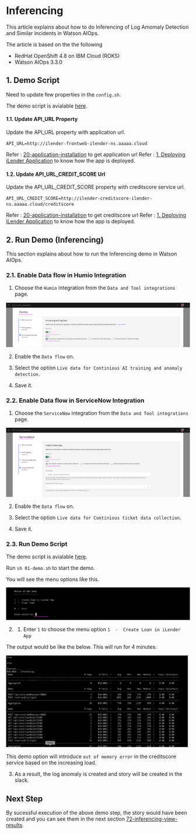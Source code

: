 # Inferencing

This article explains about how to do Inferencing of Log Amomaly Detection and Similar incidents in Watson AIOps.

The article is based on the the following

- RedHat OpenShift 4.8 on IBM Cloud (ROKS)
- Watson AIOps 3.3.0


## 1. Demo Script

Need to update few properties in the `config.sh`.

The demo script is avialable [here](./files). 

#### 1.1. Update API_URL Property

Update the API_URL property with application url.

```
API_URL=http://ilender-frontweb-ilender-ns.aaaaa.cloud
```

Refer : [20-application-installation](../20-application-installation) to get application url
Refer : [1. Deploying iLender Application](https://community.ibm.com/community/user/aiops/blogs/jeya-gandhi-rajan-m1/2021/12/27/waiops-v32-series-03-installing-ilender-app
) to know how the app is deployed.
#### 1.2. Update API_URL_CREDIT_SCORE Url

Update the API_URL_CREDIT_SCORE property with creditscore service url.

```
API_URL_CREDIT_SCORE=http://ilender-creditscore-ilender-ns.aaaaa.cloud/creditscore
```

Refer : [20-application-installation](../20-application-installation) to get creditscore url
Refer : [1. Deploying iLender Application](https://community.ibm.com/community/user/aiops/blogs/jeya-gandhi-rajan-m1/2021/12/27/waiops-v32-series-03-installing-ilender-app
) to know how the app is deployed.


## 2. Run Demo (Inferencing)

This section explains about how to run the Inferencing demo in Watson AIOps.

### 2.1. Enable Data flow in Humio Integration

1. Choose the `Humio` integration from the `Data and Tool integrations` page.

![ServiceNow Integration](./images/image1.png)

2. Enable the `Data flow` on.

3. Select the option `Live data for Continious AI training and anomaly detection`.

4. Save it.

### 2.2. Enable Data flow in ServiceNow Integration

1. Choose the `ServiceNow` integration from the `Data and Tool integrations` page.

![ServiceNow Integration](./images/image2.png)

2. Enable the `Data flow` on.

3. Select the option `Live data for Continious ticket data collection`.

4. Save it.

### 2.3. Run Demo Script

The demo script is avialable [here](../70-inferencing-demo-script). 

Run `sh 01-demo.sh` to start the demo.

You will see the menu options like this.

![Menu](./images/image3.png)

2. 1. Enter `1` to choose the menu option `1  -  Create Loan in iLender App`

The output would be like the below. This will run for 4 minutes.

![Menu](./images/image4.png)

This demo option will introduce `out of memory error` in the creditscore service based on the increasing load. 

3. As a result, the log anomaly is created and story will be created in the slack.  

## Next Step

By sucessful execution of the above demo step, the story would have been created and you can see them in the next section [72-inferencing-view-results](../72-inferencing-view-results).


